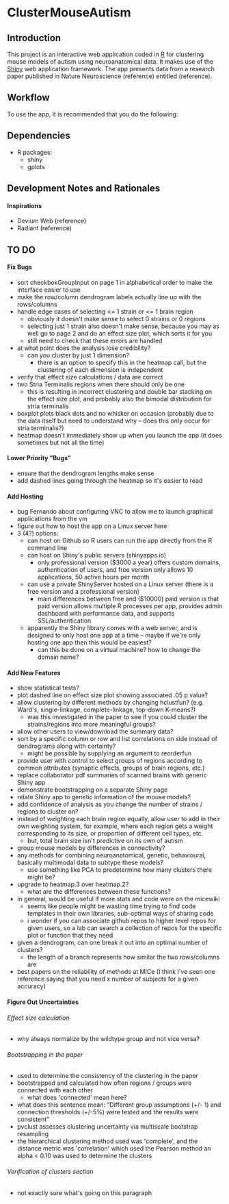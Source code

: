 # ClusterMouseAutism

## Introduction

This project is an interactive web application coded in [R][1] for clustering mouse models of autism using neuroanatomical data.  It makes use of the [Shiny][2] web application framework.  The app presents data from a research paper published in Nature Neuroscience (reference) entitled <insert paper title> (reference).  

## Workflow

To use the app, it is recommended that you do the following:

## Dependencies

- R packages:
    - shiny
    - gplots

## Development Notes and Rationales


#### Inspirations

- Devium Web (reference)
- Radiant (reference)



## TO DO

#### Fix Bugs

- sort checkboxGroupInput on page 1 in alphabetical order to make the interface easier to use
- make the row/column dendrogram labels actually line up with the rows/columns
- handle edge cases of selecting <= 1 strain or <= 1 brain region
    - obviously it doesn't make sense to select 0 strains or 0 regions
    - selecting just 1 strain also doesn't make sense, because you may as well go to page 2 and do an effect size plot, which sorts it for you
    - still need to check that these errors are handled
- at what point does the analysis lose credibility?
    - can you cluster by just 1 dimension?
        - there is an option to specify this in the heatmap call, but the clustering of each dimension is independent
- verify that effect size calculations / data are correct
- two Stria Terminalis regions when there should only be one 
    - this is resulting in incorrect clustering and double bar stacking on the effect size plot, and probably also the bimodal distribution for stria terminalis
- boxplot plots black dots and no whisker on occasion (probably due to the data itself but need to understand why – does this only occur for stria terminalis?)
- heatmap doesn't immediately show up when you launch the app (it does sometimes but not all the time)

#### Lower Priority "Bugs"

- ensure that the dendrogram lengths make sense
- add dashed lines going through the heatmap so it's easier to read

#### Add Hosting

- bug Fernando about configuring VNC to allow me to launch graphical applications from the vm
- figure out how to host the app on a Linux server here
- 3 (4?) options:
    - can host on Github so R users can run the app directly from the R command line
    - can host on Shiny's public servers (shinyapps.io)
        - only professional version ($3000 a year) offers custom domains, authentication of users, and free version only allows 10 applications, 50 active hours per month
    - can use a private ShinyServer hosted on a Linux server (there is a free version and a professional version)
        - main differences between free and ($10000) paid version is that paid version allows multiple R processes per app, provides admin dashboard with performance data, and supports SSL/authentication
    - apparently the Shiny library comes with a web server, and is designed to only host one app at a time – maybe if we're only hosting one app then this would be easiest?
        - can this be done on a virtual machine?  how to change the domain name?
        
#### Add New Features

- show statistical tests?
- plot dashed line on effect size plot showing associated .05 p value?
- allow clustering by different methods by changing hclustfun?  (e.g. Ward's, single-linkage, complete-linkage, top-down K-means?)
    - was this investigated in the paper to see if you could cluster the strains/regions into more meaningful groups?
- allow other users to view/download the summary data?
- sort by a specific column or row and list correlations on side instead of dendrograms along with certainty?
    - might be possible by supplying an argument to reorderfun
- provide user with control to select groups of regions according to common attributes (synaptic effects, groups of brain regions, etc.)
- replace collaborator pdf summaries of scanned brains with generic Shiny app
- demonstrate bootstrapping on a separate Shiny page
- relate Shiny app to genetic information of the mouse models?
- add confidence of analysis as you change the number of strains / regions to cluster on?
- instead of weighting each brain region equally, allow user to add in their own weighting system, for example, where each region gets a weight corresponding to its size, or proportion of different cell types, etc.
    - but, total brain size isn't predictive on its own of autism
- group mouse models by differences in connectivity?
- any methods for combining neuroanatomical, genetic, behavioural, basically multimodal data to subtype these models?
    - use something like PCA to predetermine how many clusters there might be?
- upgrade to heatmap.3 over heatmap.2?
    - what are the differences between these functions?
- in general, would be useful if more stats and code were on the micewiki
    - seems like people might be wasting time trying to find code templates in their own libraries, sub-optimal ways of sharing code
    - i wonder if you can associate github repos to higher level repos for given users, so a lab can search a collection of repos for the specific plot or function that they need
- given a dendrogram, can one break it out into an optimal number of clusters?
    - the length of a branch represents how similar the two rows/columns are
- best papers on the reliability of methods at MICe (I think I've seen one reference saying that you need x number of subjects for a given accuracy)

#### Figure Out Uncertainties 

###### Effect size calculation

- why always normalize by the wildtype group and not vice versa?

###### Bootstrapping in the paper

- used to determine the consistency of the clustering in the paper
- bootstrapped and calculated how often regions / groups were connected with each other
    - what does 'connected' mean here?
- what does this sentence mean: “Different group assumptions (+/- 1) and connection thresholds (+/-5%)  were tested and the results were consistent”
- pvclust assesses clustering uncertainty via multiscale bootstrap resampling
- the hierarchical clustering method used was 'complete', and the distance metric was 'correlation' which used the Pearson method
an alpha < 0.10 was used to determine the clusters

###### Verification of clusters section

- not exactly sure what's going on this paragraph

<!---
References
-->
[1]: http://www.r-project.org/
[2]: http://shiny.rstudio.com/